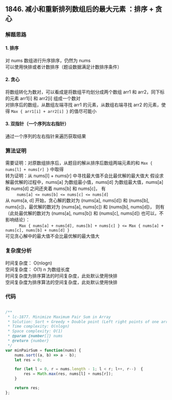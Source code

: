 ## 1846. 减小和重新排列数组后的最大元素 ：排序 + 贪心

### 解题思路

#### 1. 排序
对 nums 数组进行升序排序，仍然为 nums  
可以使用快排或者计数排序（题设数据满足计数排序条件）

#### 2. 贪心
将数组转化为数对，可以看成是将数组平均划分成两个数组 arr1 和 arr2，同下标的元素 arr1[i] 和 arr2[i] 组成一个数对  
对排序后的数组，从数组左端寻找 arr1 的元素，从数组右端寻找 arr2 的元素，使得 ` Max { arr1[i] + arr2[i] } ` 的值尽可能小

#### 3. 双指针（一个序列左右指针）
通过一个序列的左右指针来遍历获取结果

### 算法证明
需要证明：对原数组排序后，从题目的解从排序后数组两端元素的和 ` Max { nums[l] + nums[r] } ` 中取得     
转为证明：从 nums[l] + nums[r] 中寻找最大值不会比最优解的最大值大
假设求解最优解的过程中，nums[a] 为数组最小值，nums[d] 为数组最大值，nums[a] 和 nums[d] 之间还夹着 nums[b] 和 nums[c]， 有  
&emsp; &emsp; ` nums[a] <= nums[b] <= nums[c] <= nums[d] `  
从 nums[a, d] 开始，贪心解的数对为 (nums[a], nums[d]) 和 (nums[b], nums[c])，最优解的数对为 (nums[a], nums[c]) 和 (nums[b], nums[d])，
则有（此处最优解的数对为 (nums[a], nums[b]) 和 (nums[c], nums[d]) 也可以，不影响结论）：   
&emsp; &emsp; ` Max { nums[a] + nums[d], nums[b] + nums[c] } <= Max { nums[a] + nums[c], nums[b] + nums[d] }`  
可见贪心解中的最大值不会比最优解的最大值大

### 复杂度分析

时间复杂度： O(nlogn)  
空间复杂度： O(1)
n 为数组长度  
时间复杂度为排序算法的时间复杂度，此处默认使用快排  
空间复杂度为排序算法的空间复杂度，此处默认使用快排


### 代码

```javascript

/**
 * lc-1877. Minimize Maximum Pair Sum in Array
 * Solution: Sort + Greedy + Double point (Left right points of one array)
 * Time complexity: O(nlogn)
 * Space complexity: O(1)
 * @param {number[]} nums
 * @return {number}
 */
var minPairSum = function(nums) {
    nums.sort((a, b) => a - b);
    let res = 0;

    for (let l = 0, r = nums.length - 1; l < r; l++, r--)  {
        res = Math.max(res, nums[l] + nums[r]);
    }

    return res;
};

```


